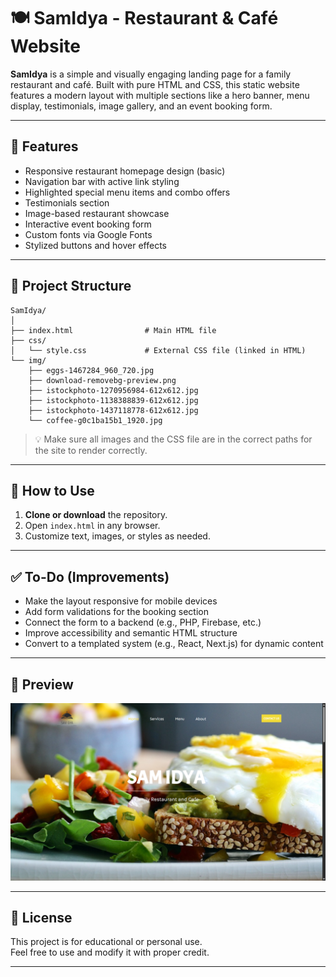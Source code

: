 # 🍽️ SamIdya - Restaurant & Café Website

**SamIdya** is a simple and visually engaging landing page for a family restaurant and café. Built with pure HTML and CSS, this static website features a modern layout with multiple sections like a hero banner, menu display, testimonials, image gallery, and an event booking form.

---

## 🔧 Features

- Responsive restaurant homepage design (basic)
- Navigation bar with active link styling
- Highlighted special menu items and combo offers
- Testimonials section
- Image-based restaurant showcase
- Interactive event booking form
- Custom fonts via Google Fonts
- Stylized buttons and hover effects

---

## 📁 Project Structure

```
SamIdya/
│
├── index.html                # Main HTML file
├── css/
│   └── style.css             # External CSS file (linked in HTML)
└── img/
    ├── eggs-1467284_960_720.jpg
    ├── download-removebg-preview.png
    ├── istockphoto-1270956984-612x612.jpg
    ├── istockphoto-1138388839-612x612.jpg
    ├── istockphoto-1437118778-612x612.jpg
    └── coffee-g0c1ba15b1_1920.jpg
```

> 💡 Make sure all images and the CSS file are in the correct paths for the site to render correctly.

---

## 🚀 How to Use

1. **Clone or download** the repository.
2. Open `index.html` in any browser.
3. Customize text, images, or styles as needed.

---

## ✅ To-Do (Improvements)

- Make the layout responsive for mobile devices
- Add form validations for the booking section
- Connect the form to a backend (e.g., PHP, Firebase, etc.)
- Improve accessibility and semantic HTML structure
- Convert to a templated system (e.g., React, Next.js) for dynamic content

---

## 📸 Preview

![SamIdya Homepage Preview](img/preview.png)

---

## 📄 License

This project is for educational or personal use.  
Feel free to use and modify it with proper credit.

---
